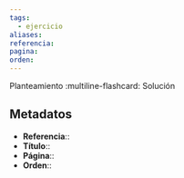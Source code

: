 ```yaml
---
tags:
  - ejercicio
aliases: 
referencia: 
pagina: 
orden:
---
```

Planteamiento
:multiline-flashcard:
Solución

## Metadatos
- **Referencia**::
- **Título**::
- **Página**::
- **Orden**::
